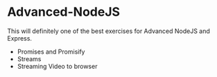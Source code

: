 # Advanced-NodeJS

This will definitely one of the best exercises for Advanced NodeJS and Express.
- Promises and Promisify
- Streams
- Streaming Video to browser
